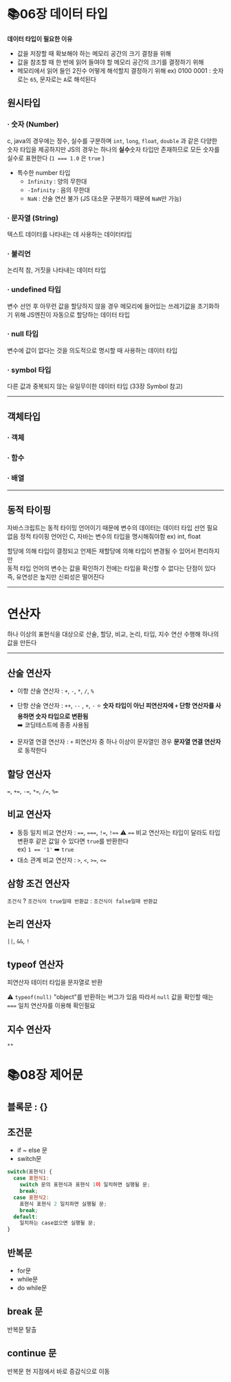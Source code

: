 # 📚06장 데이터 타입
**데이터 타입이 필요한 이유**
- 값을 저장할 때 확보해야 하는 메모리 공간의 크기 결정을 위해
- 값을 참조할 때 한 번에 읽어 들여야 할 메모리 공간의 크기를 결정하기 위해
- 메모리에서 읽어 들인 2진수 어떻게 해석할지 결정하기 위해
  ex) 0100 0001 : 숫자로는 `65`, 문자로는 `A`로 해석된다
## 원시타입
###  · 숫자 (Number)
c, java의 경우에는 정수, 실수를 구분하며 `int`, `long`, `float`, `double` 과 같은 다양한 숫자 타입을 제공하지만
JS의 경우는 하나의 **실수**숫자 타입만 존재하므로 모든 숫자를 실수로 표현한다
(`1 === 1.0` 은 `true` )

- 특수한 number 타입
  * `Infinity` : 양의 무한대
  * `-Infinity` : 음의 무한대
  * `NaN` : 산술 연산 불가 (JS 대소문 구분하기 때문에 `NaN`만 가능)
 
### · 문자열 (String)
텍스트 데이터를 나타내는 데 사용하는 데이터타입
### · 불리언
논리적 참, 거짓을 나타내는 데이터 타입
### · undefined 타입
변수 선언 후 아무런 값을 할당하지 않을 경우 메모리에 들어있는 쓰레기값을 초기화하기 위해 JS엔진이 자동으로 할당하는 데이터 타입
### · null 타입
변수에 값이 없다는 것을 의도적으로 명시할 때 사용하는 데이터 타입
### · symbol 타입
다른 값과 중복되지 않는 유일무이한 데이터 타입
(33장 Symbol 참고)
<hr>

## 객체타입
### · 객체
### · 함수
### · 배열

<hr>

## 동적 타이핑
자바스크립트는 동적 타이밍 언어이기 때문에 변수의 데이터는 데이터 타입 선언 필요 없음
정적 타이핑 언어인 C, 자바는 변수의 타입을 명시해줘야함 ex) int, float


할당에 의해 타입이 결정되고 언제든 재할당에 의해 타입이 변경될 수 있어서 편리하지만 <br> 동적 타입 언어의 변수는 값을 확인하기 전에는 타입을 확신할 수 없다는 단점이 있다 즉, 유연성은 높지만 신뢰성은 떨어진다

<hr>


# 연산자
하나 이상의 표현식을 대상으로 산술, 할당, 비교, 논리, 타입, 지수 연산 수행해 하나의 값을 만든다

<hr>

## 산술 연산자
- 이항 산술 연산자 : `+`, `-`, `*`, `/`, `%`
- 단항 산술 연산자 : `++`, `--` , `+`, `-`
⭐️ **숫자 타입이 아닌 피연산자에 `+` 단항 연산자를 사용하면 숫자 타입으로 변환됨** <br> ➡️ 코딩테스트에 종종 사용됨

- 문자열 연결 연산자 : `+`
피연산자 중 하나 이상이 문자열인 경우 **문자열 연결 연산자**로 동작한다

## 할당 연산자
`=`, `+=`, `-=`, `*=`, `/=`, `%=`

## 비교 연산자
- 동등 일치 비교 연산자 : `==`, `===`, `!=`, `!==`
⚠️ `==` 비교 연산자는 타입이 달라도 타입 변환후 같은 값일 수 있다면 `true`를 반환한다 <br> ex) `1 == '1'` ➡️ `true`
- 대소 관계 비교 연산자 : `>`, `<`, `>=`, `<=`
## 삼항 조건 연산자
`조건식` ? `조건식이 true일때 반환값` : `조건식이 false일때 반환값`

## 논리 연산자
`||`, `&&`, `!`

## typeof 연산자 
피연산자 테이터 타입을 문자열로 반환

⚠️ `typeof(null)` "object"를 반환하는 버그가 있음
따라서 `null` 값을 확인할 때는 `===` 일치 연산자를 이용해 확인필요

## 지수 연산자
`**`

# 📚08장 제어문
## 블록문 : {}
## 조건문 
- if ~ else 문
- switch문
```javascript
switch(표현식) {
  case 표현식1:
  	switch 문의 표현식과 표현식 1이 일치하면 실행될 문;
    break;
  case 표현식2:
  	표현식 표현식 2 일치하면 실행될 문;
    break;
  default:
    일치하는 case없으면 실행될 문;
}
```
## 반복문
- for문
- while문
- do while문

## break 문
반복문 탈출
## continue 문 
반복문 현 지점에서 바로 증감식으로 이동
